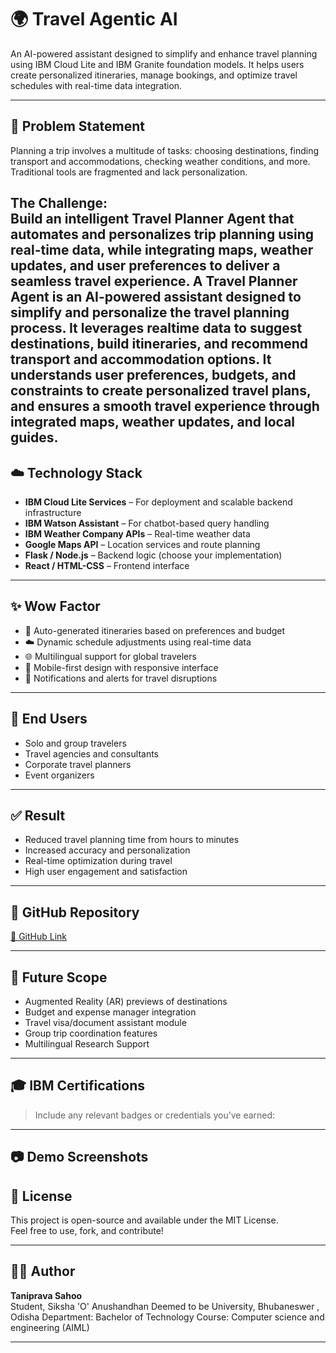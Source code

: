 # 🌍 Travel Agentic AI

An AI-powered assistant designed to simplify and enhance travel planning using IBM Cloud Lite and IBM Granite foundation models. It helps users create personalized itineraries, manage bookings, and optimize travel schedules with real-time data integration.

---

## 🧠 Problem Statement

Planning a trip involves a multitude of tasks: choosing destinations, finding transport and accommodations, checking weather conditions, and more. Traditional tools are fragmented and lack personalization.

**The Challenge:**  
Build an intelligent Travel Planner Agent that automates and personalizes trip planning using real-time data, while integrating maps, weather updates, and user preferences to deliver a seamless travel experience.
A Travel Planner Agent is an AI-powered assistant designed to
simplify and personalize the travel planning process. It leverages realtime data to suggest destinations, build itineraries, and recommend
transport and accommodation options. It understands user
preferences, budgets, and constraints to create personalized travel
plans, and ensures a smooth travel experience through integrated
maps, weather updates, and local guides.
---

## ☁️ Technology Stack

- **IBM Cloud Lite Services** – For deployment and scalable backend infrastructure
- **IBM Watson Assistant** – For chatbot-based query handling
- **IBM Weather Company APIs** – Real-time weather data
- **Google Maps API** – Location services and route planning
- **Flask / Node.js** – Backend logic (choose your implementation)
- **React / HTML-CSS** – Frontend interface

---

## ✨ Wow Factor

- 🧭 Auto-generated itineraries based on preferences and budget
- ☁️ Dynamic schedule adjustments using real-time data
- 🌐 Multilingual support for global travelers
- 📱 Mobile-first design with responsive interface
- 🔔 Notifications and alerts for travel disruptions

---

## 👥 End Users

- Solo and group travelers  
- Travel agencies and consultants  
- Corporate travel planners  
- Event organizers  

---

## ✅ Result

- Reduced travel planning time from hours to minutes  
- Increased accuracy and personalization  
- Real-time optimization during travel  
- High user engagement and satisfaction  

---

## 📌 GitHub Repository

[🔗 GitHub Link]()  


---

## 🚀 Future Scope

- Augmented Reality (AR) previews of destinations  
- Budget and expense manager integration  
- Travel visa/document assistant module  
- Group trip coordination features  
- Multilingual Research Support
---

## 🎓 IBM Certifications

> Include any relevant badges or credentials you’ve earned:
 
---

## 📷 Demo Screenshots

 

## 📃 License

This project is open-source and available under the MIT License.  
Feel free to use, fork, and contribute!

---

## 🙋‍♂️ Author

**Taniprava Sahoo**  
Student, Siksha 'O' Anushandhan Deemed to be University, Bhubaneswer , Odisha
Department: Bachelor of Technology
Course: Computer science and engineering (AIML)

---
